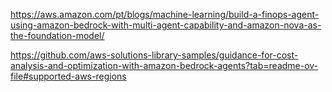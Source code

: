 https://aws.amazon.com/pt/blogs/machine-learning/build-a-finops-agent-using-amazon-bedrock-with-multi-agent-capability-and-amazon-nova-as-the-foundation-model/

https://github.com/aws-solutions-library-samples/guidance-for-cost-analysis-and-optimization-with-amazon-bedrock-agents?tab=readme-ov-file#supported-aws-regions
